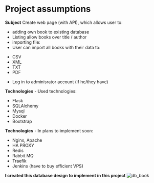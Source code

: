 # Project assumptions

**Subject** Create web page (with API), which allows user to:
- adding own book to existing database
- Listing allow books over title / author
- importing file: 
- User can import all books with their data to:
* CSV
* XML
* TXT
* PDF
- Log in to adminisrator account (if he/they have)


**Technologies** - Used technologies:
- Flask
- SQLAlchemy
- Mysql
- Docker
- Bootstrap


**Technologies** - In plans to implement soon:
- Nginx, Apache
- HA PROXY
- Redis
- Rabbit MQ
- Traefik
- Jenkins (have to buy efficient VPS)


**I created this database design to implement in this project**
![db_book](https://user-images.githubusercontent.com/23153433/64229353-da7f7a00-cee9-11e9-9796-d951fa276ee5.JPG)

